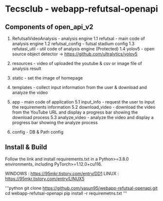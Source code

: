 # Tecsclub - webapp-refutsal-openapi

## Components of open_api_v2

1. RefutsalVideoAnalysis - analysis engine
   1.1 refutsal - main code of analysis engine
   1.2 refutsal_config - futsal stadium config
   1.3 refutasl_util - util code of analysis engine (Protected)
   1.4 yolov5 - open source object detector -> https://github.com/ultralytics/yolov5

2. resources - video of uploaded the youtube & csv or image file of analysis result
3. static - set the image of homepage
4. templates - collect input information from the user & download and analyze the video
5. app - main code of application
   5.1 input_info - request the user to input the requirements information
   5.2 download_video - download the video from the YouTube URL and display a progress bar showing the download process
   5.3 analyze_video - analyze the video and display a progress bar showing the analyze process

6. config - DB & Path config

## Install & Build

Follow the link and install requirements.txt in a Python>=3.8.0 environments, including PyTorch>=1.12.0+cu116.

WINDOWS : https://95mkr.tistory.com/entry/DD1
LINUX : https://95mkr.tistory.com/entry/LINUX5

'''python
git clone https://github.com/yasun95/webapp-refutsal-openapi.git
cd webapp-refutsal-openapi
pip install -r requiremetns.txt
'''
